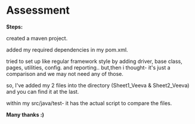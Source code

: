 # Assessment

**Steps:**

created a maven project.

added my required dependencies in my pom.xml.

tried to set up like regular framework style by adding driver, base class, pages, utilities, config. and reporting.. but,then i thought- it's just a comparison and we may not need any of those. 

so, I've added my 2 files into the directory (Sheet1_Veeva & Sheet2_Veeva) and you can find it at the last.

within my src/java/test- it has the actual script to compare the files. 


**Many thanks :)**






